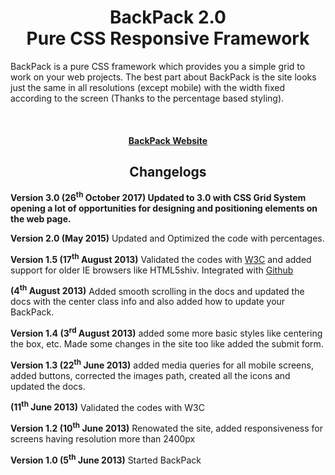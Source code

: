 <h1 align="center">BackPack 2.0<br>
Pure CSS Responsive Framework</h2>

<p>BackPack is a pure CSS framework which provides you a simple grid to work on your web projects. The best part about BackPack is the site looks just the same in all resolutions (except mobile) with the width fixed according to the screen (Thanks to the percentage based styling).</p>

<br>
<h4 align="center"><a href="https://ishaanrawat.github.io/BackPack">BackPack Website</a></h4>

<h2 align="center">Changelogs</h2>
<p><strong>Version 3.0 (26<sup>th</sup> October 2017) Updated to 3.0 with CSS Grid System opening a lot of opportunities for designing and positioning elements on the web page.</strong></p>
<p><strong>Version 2.0 (May 2015)</strong> Updated and Optimized the code with percentages.</p>
<p><strong>Version 1.5 (17<sup>th</sup> August 2013)</strong> Validated the codes with <a href="http://jigsaw.w3.org/css-validator/validator?uri=backpack.ishaanrawat.com&amp;profile=css3&amp;usermedium=all&amp;warning=1&amp;vextwarning=">W3C</a> and added support for older IE browsers like HTML5shiv. Integrated with <a href="https://github.com/IshaanRawat/">Github</a></p>
<p><strong>(4<sup>th</sup> August 2013)</strong> Added smooth scrolling in the docs and updated the docs with the center class info and also added how to update your BackPack.</p>
<p><strong>Version 1.4 (3<sup>rd</sup> August 2013)</strong> added some more basic styles like centering the box, etc. Made some changes in the site too like added the submit form.</p>
<p><strong>Version 1.3 (22<sup>th</sup> June 2013)</strong> added media queries for all mobile screens, added buttons, corrected the images path, created all the icons and updated the docs.</p>
<p><strong>(11<sup>th</sup> June 2013)</strong> Validated the codes with W3C</p>
<p><strong>Version 1.2 (10<sup>th</sup> June 2013)</strong> Renowated the site, added responsiveness for screens having resolution more than 2400px</p>
<p><strong>Version 1.0 (5<sup>th</sup> June 2013)</strong> Started BackPack</p>
